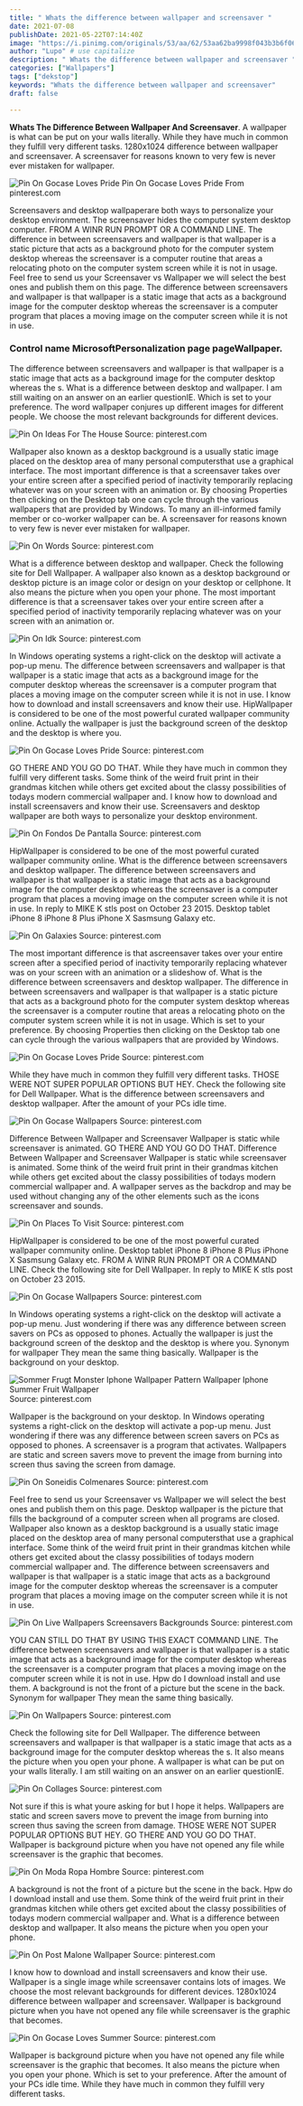 ```yaml
---
title: " Whats the difference between wallpaper and screensaver "
date: 2021-07-08
publishDate: 2021-05-22T07:14:40Z
image: "https://i.pinimg.com/originals/53/aa/62/53aa62ba9998f043b3b6f06e2e131e2e.jpg"
author: "Lupo" # use capitalize
description: " Whats the difference between wallpaper and screensaver "
categories: ["Wallpapers"]
tags: ["dekstop"]
keywords: "Whats the difference between wallpaper and screensaver"
draft: false

---
```



**Whats The Difference Between Wallpaper And Screensaver**. A wallpaper is what can be put on your walls literally. While they have much in common they fulfill very different tasks. 1280x1024 difference between wallpaper and screensaver. A screensaver for reasons known to very few is never ever mistaken for wallpaper.

![Pin On Gocase Loves Pride](https://i.pinimg.com/originals/5a/63/f9/5a63f93acfdad7e28f1f58793ce6882f.jpg "Pin On Gocase Loves Pride")
Pin On Gocase Loves Pride From pinterest.com


Screensavers and desktop wallpaperare both ways to personalize your desktop environment. The screensaver hides the computer system desktop computer. FROM A WINR RUN PROMPT OR A COMMAND LINE. The difference in between screensavers and wallpaper is that wallpaper is a static picture that acts as a background photo for the computer system desktop whereas the screensaver is a computer routine that areas a relocating photo on the computer system screen while it is not in usage. Feel free to send us your Screensaver vs Wallpaper we will select the best ones and publish them on this page. The difference between screensavers and wallpaper is that wallpaper is a static image that acts as a background image for the computer desktop whereas the screensaver is a computer program that places a moving image on the computer screen while it is not in use.

### Control name MicrosoftPersonalization page pageWallpaper.

The difference between screensavers and wallpaper is that wallpaper is a static image that acts as a background image for the computer desktop whereas the s. What is a difference between desktop and wallpaper. I am still waiting on an answer on an earlier questionIE. Which is set to your preference. The word wallpaper conjures up different images for different people. We choose the most relevant backgrounds for different devices.


![Pin On Ideas For The House](https://i.pinimg.com/originals/bc/b2/6d/bcb26d560a9595d12d9d479146767031.jpg "Pin On Ideas For The House")
Source: pinterest.com

Wallpaper also known as a desktop background is a usually static image placed on the desktop area of many personal computersthat use a graphical interface. The most important difference is that a screensaver takes over your entire screen after a specified period of inactivity temporarily replacing whatever was on your screen with an animation or. By choosing Properties then clicking on the Desktop tab one can cycle through the various wallpapers that are provided by Windows. To many an ill-informed family member or co-worker wallpaper can be. A screensaver for reasons known to very few is never ever mistaken for wallpaper.

![Pin On Words](https://i.pinimg.com/originals/da/3f/f8/da3ff8615f92e49dbcabbc0a86d62649.png "Pin On Words")
Source: pinterest.com

What is a difference between desktop and wallpaper. Check the following site for Dell Wallpaper. A wallpaper also known as a desktop background or desktop picture is an image color or design on your desktop or cellphone. It also means the picture when you open your phone. The most important difference is that a screensaver takes over your entire screen after a specified period of inactivity temporarily replacing whatever was on your screen with an animation or.

![Pin On Idk](https://i.pinimg.com/originals/41/3a/ea/413aeaa9243e27b5c76e68a6b00fc19f.jpg "Pin On Idk")
Source: pinterest.com

In Windows operating systems a right-click on the desktop will activate a pop-up menu. The difference between screensavers and wallpaper is that wallpaper is a static image that acts as a background image for the computer desktop whereas the screensaver is a computer program that places a moving image on the computer screen while it is not in use. I know how to download and install screensavers and know their use. HipWallpaper is considered to be one of the most powerful curated wallpaper community online. Actually the wallpaper is just the background screen of the desktop and the desktop is where you.

![Pin On Gocase Loves Pride](https://i.pinimg.com/originals/ef/da/b2/efdab2da13249b782258409bbfa329b9.jpg "Pin On Gocase Loves Pride")
Source: pinterest.com

GO THERE AND YOU GO DO THAT. While they have much in common they fulfill very different tasks. Some think of the weird fruit print in their grandmas kitchen while others get excited about the classy possibilities of todays modern commercial wallpaper and. I know how to download and install screensavers and know their use. Screensavers and desktop wallpaper are both ways to personalize your desktop environment.

![Pin On Fondos De Pantalla](https://i.pinimg.com/originals/3a/d5/c3/3ad5c37e347f964db8936b1f034ca593.jpg "Pin On Fondos De Pantalla")
Source: pinterest.com

HipWallpaper is considered to be one of the most powerful curated wallpaper community online. What is the difference between screensavers and desktop wallpaper. The difference between screensavers and wallpaper is that wallpaper is a static image that acts as a background image for the computer desktop whereas the screensaver is a computer program that places a moving image on the computer screen while it is not in use. In reply to MIKE K stls post on October 23 2015. Desktop tablet iPhone 8 iPhone 8 Plus iPhone X Sasmsung Galaxy etc.

![Pin On Galaxies](https://i.pinimg.com/originals/6b/f2/e8/6bf2e86a6f06cfc08bd785ad52a1e9c2.jpg "Pin On Galaxies")
Source: pinterest.com

The most important difference is that ascreensaver takes over your entire screen after a specified period of inactivity temporarily replacing whatever was on your screen with an animation or a slideshow of. What is the difference between screensavers and desktop wallpaper. The difference in between screensavers and wallpaper is that wallpaper is a static picture that acts as a background photo for the computer system desktop whereas the screensaver is a computer routine that areas a relocating photo on the computer system screen while it is not in usage. Which is set to your preference. By choosing Properties then clicking on the Desktop tab one can cycle through the various wallpapers that are provided by Windows.

![Pin On Gocase Loves Pride](https://i.pinimg.com/originals/5a/63/f9/5a63f93acfdad7e28f1f58793ce6882f.jpg "Pin On Gocase Loves Pride")
Source: pinterest.com

While they have much in common they fulfill very different tasks. THOSE WERE NOT SUPER POPULAR OPTIONS BUT HEY. Check the following site for Dell Wallpaper. What is the difference between screensavers and desktop wallpaper. After the amount of your PCs idle time.

![Pin On Gocase Wallpapers](https://i.pinimg.com/564x/bd/55/1c/bd551cb11c8e9c5fb5ed160a597b2440.jpg "Pin On Gocase Wallpapers")
Source: pinterest.com

Difference Between Wallpaper and Screensaver Wallpaper is static while screensaver is animated. GO THERE AND YOU GO DO THAT. Difference Between Wallpaper and Screensaver Wallpaper is static while screensaver is animated. Some think of the weird fruit print in their grandmas kitchen while others get excited about the classy possibilities of todays modern commercial wallpaper and. A wallpaper serves as the backdrop and may be used without changing any of the other elements such as the icons screensaver and sounds.

![Pin On Places To Visit](https://i.pinimg.com/originals/37/fc/50/37fc503422db753d988f61bfe067b034.jpg "Pin On Places To Visit")
Source: pinterest.com

HipWallpaper is considered to be one of the most powerful curated wallpaper community online. Desktop tablet iPhone 8 iPhone 8 Plus iPhone X Sasmsung Galaxy etc. FROM A WINR RUN PROMPT OR A COMMAND LINE. Check the following site for Dell Wallpaper. In reply to MIKE K stls post on October 23 2015.

![Pin On Gocase Wallpapers](https://i.pinimg.com/originals/02/0b/a4/020ba4cd0f6fe67088fcaf66ee6071a4.png "Pin On Gocase Wallpapers")
Source: pinterest.com

In Windows operating systems a right-click on the desktop will activate a pop-up menu. Just wondering if there was any difference between screen savers on PCs as opposed to phones. Actually the wallpaper is just the background screen of the desktop and the desktop is where you. Synonym for wallpaper They mean the same thing basically. Wallpaper is the background on your desktop.

![Sommer Frugt Monster Iphone Wallpaper Pattern Wallpaper Iphone Summer Fruit Wallpaper](https://i.pinimg.com/originals/e6/76/7d/e6767da62a301f9916c6cf8111ba26a2.jpg "Sommer Frugt Monster Iphone Wallpaper Pattern Wallpaper Iphone Summer Fruit Wallpaper")
Source: pinterest.com

Wallpaper is the background on your desktop. In Windows operating systems a right-click on the desktop will activate a pop-up menu. Just wondering if there was any difference between screen savers on PCs as opposed to phones. A screensaver is a program that activates. Wallpapers are static and screen savers move to prevent the image from burning into screen thus saving the screen from damage.

![Pin On Soneidis Colmenares](https://i.pinimg.com/564x/77/c1/21/77c1210bbbf856d2886e1cf9d65486ae.jpg "Pin On Soneidis Colmenares")
Source: pinterest.com

Feel free to send us your Screensaver vs Wallpaper we will select the best ones and publish them on this page. Desktop wallpaper is the picture that fills the background of a computer screen when all programs are closed. Wallpaper also known as a desktop background is a usually static image placed on the desktop area of many personal computersthat use a graphical interface. Some think of the weird fruit print in their grandmas kitchen while others get excited about the classy possibilities of todays modern commercial wallpaper and. The difference between screensavers and wallpaper is that wallpaper is a static image that acts as a background image for the computer desktop whereas the screensaver is a computer program that places a moving image on the computer screen while it is not in use.

![Pin On Live Wallpapers Screensavers Backgrounds](https://i.pinimg.com/originals/ac/f8/18/acf818312945c175ab57e0cfad20308f.jpg "Pin On Live Wallpapers Screensavers Backgrounds")
Source: pinterest.com

YOU CAN STILL DO THAT BY USING THIS EXACT COMMAND LINE. The difference between screensavers and wallpaper is that wallpaper is a static image that acts as a background image for the computer desktop whereas the screensaver is a computer program that places a moving image on the computer screen while it is not in use. Hpw do I download install and use them. A background is not the front of a picture but the scene in the back. Synonym for wallpaper They mean the same thing basically.

![Pin On Wallpapers](https://i.pinimg.com/originals/90/34/99/9034994757872fcde15ee8d96cf6fe0c.png "Pin On Wallpapers")
Source: pinterest.com

Check the following site for Dell Wallpaper. The difference between screensavers and wallpaper is that wallpaper is a static image that acts as a background image for the computer desktop whereas the s. It also means the picture when you open your phone. A wallpaper is what can be put on your walls literally. I am still waiting on an answer on an earlier questionIE.

![Pin On Collages](https://i.pinimg.com/originals/be/f3/f0/bef3f088f3c622d474c8776067eee3d0.png "Pin On Collages")
Source: pinterest.com

Not sure if this is what youre asking for but I hope it helps. Wallpapers are static and screen savers move to prevent the image from burning into screen thus saving the screen from damage. THOSE WERE NOT SUPER POPULAR OPTIONS BUT HEY. GO THERE AND YOU GO DO THAT. Wallpaper is background picture when you have not opened any file while screensaver is the graphic that becomes.

![Pin On Moda Ropa Hombre](https://i.pinimg.com/originals/e6/a1/50/e6a150073e85d9b6894814296c5623bb.jpg "Pin On Moda Ropa Hombre")
Source: pinterest.com

A background is not the front of a picture but the scene in the back. Hpw do I download install and use them. Some think of the weird fruit print in their grandmas kitchen while others get excited about the classy possibilities of todays modern commercial wallpaper and. What is a difference between desktop and wallpaper. It also means the picture when you open your phone.

![Pin On Post Malone Wallpaper](https://i.pinimg.com/564x/00/33/29/0033291065b51596f5b4e1a372e544b9.jpg "Pin On Post Malone Wallpaper")
Source: pinterest.com

I know how to download and install screensavers and know their use. Wallpaper is a single image while screensaver contains lots of images. We choose the most relevant backgrounds for different devices. 1280x1024 difference between wallpaper and screensaver. Wallpaper is background picture when you have not opened any file while screensaver is the graphic that becomes.

![Pin On Gocase Loves Summer](https://i.pinimg.com/originals/53/aa/62/53aa62ba9998f043b3b6f06e2e131e2e.jpg "Pin On Gocase Loves Summer")
Source: pinterest.com

Wallpaper is background picture when you have not opened any file while screensaver is the graphic that becomes. It also means the picture when you open your phone. Which is set to your preference. After the amount of your PCs idle time. While they have much in common they fulfill very different tasks.

